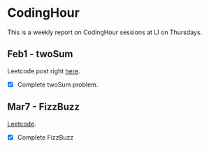 # CodingHour
This is a weekly report on CodingHour sessions at LI on Thursdays.

## Feb1 - twoSum
Leetcode post right [here](https://leetcode.com/problems/two-sum/description/).
- [x] Complete twoSum problem.

## Mar7 - FizzBuzz
[Leetcode](https://leetcode.com/problems/fizz-buzz/description/).
- [x] Complete FizzBuzz
